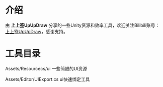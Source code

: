 # 介绍
由 **上上签UpUpDraw** 分享的一些Unity资源和效率工具，欢迎关注Bilibili账号：[上上签UpUpDraw](https://space.bilibili.com/3546601977023161)，感谢支持。

# 工具目录
Assets/Resourcecs/ui  一些简陋的UI资源

Assets/Editor/UIExport.cs  ui快速绑定工具